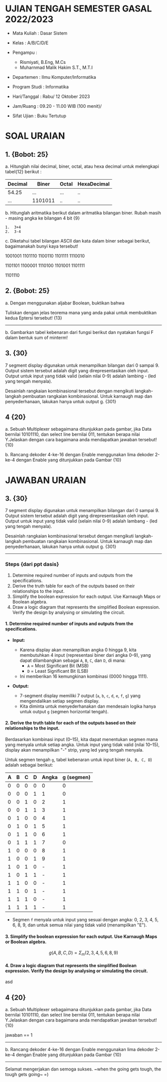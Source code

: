 # UJIAN TENGAH SEMESTER GASAL 2022/2023

- Mata Kuliah : Dasar Sistem
- Kelas : A/B/C/D/E
- Pengampu :

  - Rismiyati, B.Eng, M.Cs
  - Muharnmad Malik Hakim S.T., M.T.I

- Departemen : Ilmu Komputer/Informatika
- Program Studi : Informatika
- Hari/Tanggal : Rabu/ 12 Oktober 2023
- Jam/Ruang : 09.20 - 11.00 WIB (100 menit)/
- Sifat Ujian : Buku Tertutup

# SOAL URAIAN

## 1. {Bobot: 25}

a. Hitunglah nilai decimal, biner, octal, atau hexa decimal untuk melengkapi tabel{12} berikut :

| Decimal | Biner   | Octal | HexaDecimal |
| ------- | ------- | ----- | ----------- |
| 54.25   | ...     | ...   | ..          |
| ...     | 1101011 | ..    | ..          |

b. Hitunglah
aritmatika berikut dalam aritmatika bilangan biner. Rubah masih - masing angka ke bilangan 4 bit {9}

    1.  3+4
    2.  3-4

c. Diketahui tabel bilangan ASCII dan kata dalam biner sebagai berikut, bagaimanakah bunyi kaya tersebut!

1001001 1101110 1100110 1101111 1110010

1101101 1100001 1110100 1101001 1101111

1101110

## 2. {Bobot: 25}
a. Dengan menggunakan aljabar Boolean, buktikan bahwa

Tuliskan dengan jelas teorema mana yang anda pakai untuk membuktikan kedua Eptersi tersebut! {13}

---

b. Gambarkan tabel kebenaran dari fungsi berikut dan nyatakan fungsi F dalam bentuk sum of minterm! 





## 3. {30}

7 segment display digunakan untuk menampilkan bilangan dari 0 sampai 9. Output sistem tersebut adalah digit yang direpresentasikan oleh input. Output untuk input yang tidak valid (selain nilai 0-9) adalah lambing - (led yang tengah menyala).

Desainlah rangkaian kombinasional tersebut dengan mengikuti langkah-langkah pembuatan rangkaian kombinasional. Untuk karnaugh map dan penyederhanaan, lakukan hanya untuk output g. {301}



## 4 {20}

a. Sebuah Multiplexer sebagaimana ditunjukkan pada gambar, jika Data bernilai 10101110, dan select line bernilai 011, tentukan berapa nilai Y.Jelaskan dengan cara bagaimana anda mendapatkan jawaban tersebut! {10}

b. Rancang dekoder 4-ke-16 dengan Enable menggunakan lima dekoder 2-ke-4 dengan Enable yang ditunjukkan pada Gambar {10}

# JAWABAN URAIAN


## 3. {30}

7 segment display digunakan untuk menampilkan bilangan dari 0 sampai 9. Output sistem tersebut adalah digit yang direpresentasikan oleh input. Output untuk input yang tidak valid (selain nilai 0-9) adalah lambang - (led yang tengah menyala).

Desainlah rangkaian kombinasional tersebut dengan mengikuti langkah-langkah pembuatan rangkaian kombinasional. Untuk karnaugh map dan penyederhanaan, lakukan hanya untuk output g. {301}

---

### Steps {dari ppt dasis}

1. Determine required number of inputs and outputs from the specifications.
2. Derive the truth table for each of the outputs based on their relationships to the input.
3. Simplify the boolean expression for each output. Use Karnaugh Maps or Boolean algebra.
4. Draw a logic diagram that represents the simplified Boolean expression. Verify the design by analysing or simulating the circuit.


#### 1. Determine required number of inputs and outputs from the specifications.

- **Input:**
  - Karena display akan menampilkan angka 0 hingga 9, kita membutuhkan 4 input (representasi biner dari angka 0–9), yang dapat dilambangkan sebagai `A`, `B`, `C`, dan `D`, di mana:
    - `A` = Most Significant Bit (MSB)
    - `D` = Least Significant Bit (LSB)
  - Ini memberikan 16 kemungkinan kombinasi (0000 hingga 1111).

- **Output:**
  - 7-segment display memiliki 7 output (`a`, `b`, `c`, `d`, `e`, `f`, `g`) yang mengendalikan setiap segmen display.
  - Kita diminta untuk menyederhanakan dan mendesain logika hanya untuk output `g` (segmen horizontal tengah).

#### 2. Derive the truth table for each of the outputs based on their relationships to the input.

Berdasarkan kombinasi input (0–15), kita dapat menentukan segmen mana yang menyala untuk setiap angka. Untuk input yang tidak valid (nilai 10–15), display akan menampilkan "-" strip, yang led yang tengah menyala.

Untuk segmen tengah `g`, tabel kebenaran untuk input biner (`A, B, C, D`) adalah sebagai berikut:

| A  | B  | C  | D  | Angka | g (segmen) |
|----|----|----|----|-------|------------|
| 0  | 0  | 0  | 0  |   0   |      0     |
| 0  | 0  | 0  | 1  |   1   |      0     |
| 0  | 0  | 1  | 0  |   2   |      1     |
| 0  | 0  | 1  | 1  |   3   |      1     |
| 0  | 1  | 0  | 0  |   4   |      1     |
| 0  | 1  | 0  | 1  |   5   |      1     |
| 0  | 1  | 1  | 0  |   6   |      1     |
| 0  | 1  | 1  | 1  |   7   |      0     |
| 1  | 0  | 0  | 0  |   8   |      1     |
| 1  | 0  | 0  | 1  |   9   |      1     |
| 1  | 0  | 1  | 0  |   -   |      1     |
| 1  | 0  | 1  | 1  |   -   |      1     |
| 1  | 1  | 0  | 0  |   -   |      1     |
| 1  | 1  | 0  | 1  |   -   |      1     |
| 1  | 1  | 1  | 0  |   -   |      1     |
| 1  | 1  | 1  | 1  |   -   |      1     |

- Segmen `f` menyala untuk input yang sesuai dengan angka: 0, 2, 3, 4, 5, 6, 8, 9, dan untuk semua nilai yang tidak valid (menampilkan "E").

#### 3. Simplify the boolean expression for each output. Use Karnaugh Maps or Boolean algebra.

$$
g(A, B, C, D) = \Sigma_{m}(2, 3,4,5, 6, 8,9)
$$

#### 4. Draw a logic diagram that represents the simplified Boolean expression. Verify the design by analysing or simulating the circuit.
asd


## 4 {20}

a. Sebuah Multiplexer sebagaimana ditunjukkan pada gambar, jika Data bernilai 10101110, dan select line bernilai 011, tentukan berapa nilai Y.Jelaskan dengan cara bagaimana anda mendapatkan jawaban tersebut! {10}

jawaban == 1

---

b. Rancang dekoder 4-ke-16 dengan Enable menggunakan lima dekoder 2-ke-4 dengan Enable yang ditunjukkan pada Gambar {10}



---

Selamat mengerjakan dan semoga sukses. ~when the going gets tough, the tough gets going~ =\)


